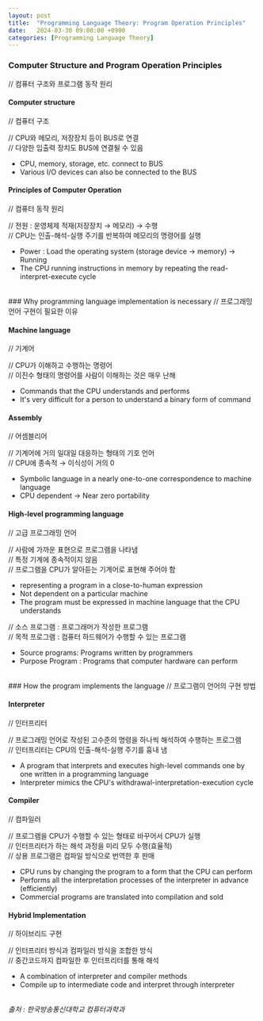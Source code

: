 ```yaml
---
layout: post
title:  "Programming Language Theory: Program Operation Principles"
date:   2024-03-30 09:00:00 +0900
categories: [Programming Language Theory]
---
```


### Computer Structure and Program Operation Principles   
// 컴퓨터 구조와 프로그램 동작 원리   
   
#### Computer structure   
// 컴퓨터 구조   
   
// CPU와 메모리, 저장장치 등이 BUS로 연결   
// 다양한 입출력 장치도 BUS에 연결될 수 있음   
- CPU, memory, storage, etc. connect to BUS   
- Various I/O devices can also be connected to the BUS   
   
#### Principles of Computer Operation   
// 컴퓨터 동작 원리   
   
// 전원 : 운영체제 적재(저장장치 → 메모리) → 수행   
// CPU는 인출-해석-실행 주기를 반복하여 메모리의 명령어를 실행   
- Power : Load the operating system (storage device → memory) → Running   
- The CPU running instructions in memory by repeating the read-interpret-execute cycle   
   
<br />
### Why programming language implementation is necessary   
// 프로그래밍 언어 구현이 필요한 이유   
   
#### Machine language   
// 기계어   
   
// CPU가 이해하고 수행하는 명령어   
// 이진수 형태의 명령어를 사람이 이해하는 것은 매우 난해   
- Commands that the CPU understands and performs   
- It's very difficult for a person to understand a binary form of command   
   
#### Assembly   
// 어셈블리어   
   
// 기계어에 거의 일대일 대응하는 형태의 기호 언어   
// CPU에 종속적 → 이식성이 거의 0   
- Symbolic language in a nearly one-to-one correspondence to machine language   
- CPU dependent → Near zero portability   
   
#### High-level programming language   
// 고급 프로그래밍 언어   
   
// 사람에 가까운 표현으로 프로그램을 나타냄   
// 특정 기계에 종속적이지 않음   
// 프로그램을 CPU가 알아듣는 기계어로 표현해 주어야 함   
- representing a program in a close-to-human expression   
- Not dependent on a particular machine   
- The program must be expressed in machine language that the CPU understands   
   
// 소스 프로그램 : 프로그래머가 작성한 프로그램   
// 목적 프로그램 : 컴퓨터 하드웨어가 수행할 수 있는 프로그램   
- Source programs: Programs written by programmers   
- Purpose Program : Programs that computer hardware can perform   
   
<br />
### How the program implements the language   
// 프로그램이 언어의 구현 방법   
   
#### Interpreter   
// 인터프리터   
   
// 프로그래밍 언어로 작성된 고수준의 명령을 하나씩 해석하여 수행하는 프로그램   
// 인터프리터는 CPU의 인출-해석-실행 주기를 흉내 냄   
- A program that interprets and executes high-level commands one by one written in a programming language   
- Interpreter mimics the CPU's withdrawal-interpretation-execution cycle   
   
#### Compiler   
// 컴파일러   
   
// 프로그램을 CPU가 수행할 수 있는 형태로 바꾸어서 CPU가 실행   
// 인터프리터가 하는 해석 과정을 미리 모두 수행(효율적)   
// 상용 프로그램은 컴파일 방식으로 번역한 후 판매   
- CPU runs by changing the program to a form that the CPU can perform   
- Performs all the interpretation processes of the interpreter in advance (efficiently)   
- Commercial programs are translated into compilation and sold   
   
#### Hybrid Implementation   
// 하이브리드 구현   
   
// 인터프리터 방식과 컴파일러 방식을 조합한 방식   
// 중간코드까지 컴파일한 후 인터프리터를 통해 해석   
- A combination of interpreter and compiler methods   
- Compile up to intermediate code and interpret through interpreter   
   
<br />
<cite>출처 : 한국방송통신대학교 컴퓨터과학과</cite>
